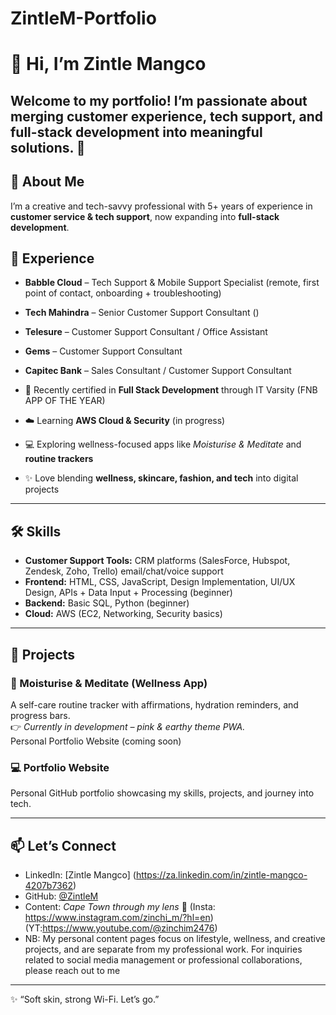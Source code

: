 # ZintleM-Portfolio

# 👋 Hi, I’m Zintle Mangco  

Welcome to my portfolio! I’m passionate about merging **customer experience, tech support, and full-stack development** into meaningful solutions. 🌸  
---

## 🌟 About Me  
I’m a creative and tech-savvy professional with 5+ years of experience in **customer service & tech support**, now expanding into **full-stack development**.  

## 💼 Experience

- **Babble Cloud** – Tech Support & Mobile Support Specialist (remote, first point of contact, onboarding + troubleshooting)  
- **Tech Mahindra** – Senior Customer Support Consultant ()  
- **Telesure** – Customer Support Consultant / Office Assistant
- **Gems** – Customer Support Consultant
- **Capitec Bank** – Sales Consultant / Customer Support Consultant

- 🌱 Recently certified in **Full Stack Development** through IT Varsity (FNB APP OF THE YEAR)  
- ☁️ Learning **AWS Cloud & Security** (in progress)  
- 💻 Exploring wellness-focused apps like *Moisturise & Meditate* and **routine trackers**  
- ✨ Love blending **wellness, skincare, fashion, and tech** into digital projects  

---

## 🛠️ Skills  

- **Customer Support Tools:** CRM platforms (SalesForce, Hubspot, Zendesk, Zoho, Trello) email/chat/voice support 
- **Frontend:** HTML, CSS, JavaScript, Design Implementation, UI/UX Design, APIs + Data Input + Processing (beginner)  
- **Backend:** Basic SQL, Python (beginner)  
- **Cloud:** AWS (EC2, Networking, Security basics)  

---

## 🚀 Projects  
### 🧴 Moisturise & Meditate (Wellness App)  
A self-care routine tracker with affirmations, hydration reminders, and progress bars.  
👉 *Currently in development – pink & earthy theme PWA.*  
Personal Portfolio Website (coming soon)

### 💻 Portfolio Website  
Personal GitHub portfolio showcasing my skills, projects, and journey into tech.  

---

## 📫 Let’s Connect  
- LinkedIn: [Zintle Mangco] (https://za.linkedin.com/in/zintle-mangco-4207b7362)  
- GitHub: [@ZintleM](https://github.com/zinchi-code/ZintleM-Portfolio)  
- Content: *Cape Town through my lens* 🌊 (Insta: https://www.instagram.com/zinchi_m/?hl=en) (YT:https://www.youtube.com/@zinchim2476)
- NB: My personal content pages focus on lifestyle, wellness, and creative projects, and are separate from my professional work. For inquiries related to social media management or professional collaborations, please reach out to me 

---
✨ “Soft skin, strong Wi-Fi. Let’s go.”  

